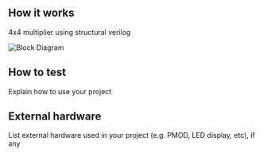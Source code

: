 <!---

This file is used to generate your project datasheet. Please fill in the information below and delete any unused
sections.

You can also include images in this folder and reference them in the markdown. Each image must be less than
512 kb in size, and the combined size of all images must be less than 1 MB.
-->

## How it works

4x4 multiplier using structural verilog

![Block Diagram]("diagram.png")

## How to test

Explain how to use your project

## External hardware

List external hardware used in your project (e.g. PMOD, LED display, etc), if any
